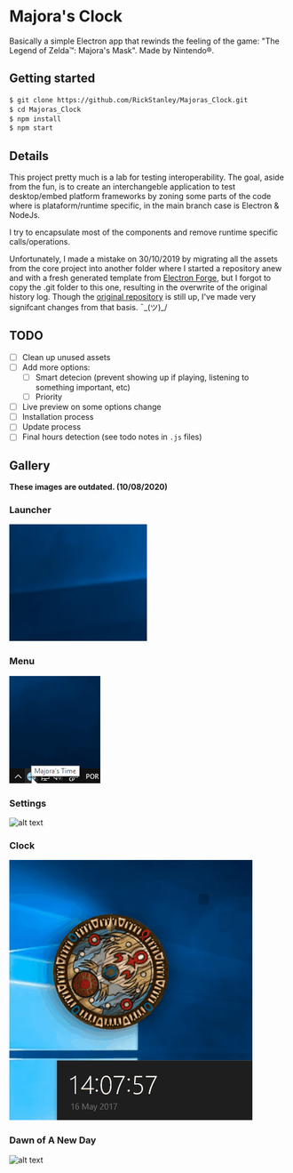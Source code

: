 # Majora's Clock

Basically a simple Electron app that rewinds the feeling of the game: "The Legend of Zelda™: Majora's Mask". Made by Nintendo®.

## Getting started
``` bash
$ git clone https://github.com/RickStanley/Majoras_Clock.git
$ cd Majoras_Clock
$ npm install
$ npm start
```

## Details

This project pretty much is a lab for testing interoperability. The goal, aside from the fun, is to create an interchangeble application to test desktop/embed platform frameworks by zoning some parts of the code where is plataform/runtime specific, in the main branch case is Electron & NodeJs.

I try to encapsulate most of the components and remove runtime specific calls/operations.

Unfortunately, I made a mistake on 30/10/2019 by migrating all the assets from the core project into another folder where I started a repository anew and with a fresh generated template from [Electron Forge](https://www.electronforge.io/), but I forgot to copy the .git folder to this one, resulting in the overwrite of the original history log. Though the [original repository](https://github.com/Mozz4rt/MAJORAS_TIME) is still up, I've made very signifcant changes from that basis. ¯\_(ツ)_/

## TODO

- [ ] Clean up unused assets
- [ ] Add more options:
  - [ ] Smart detecion (prevent showing up if playing, listening to something important, etc)
  - [ ] Priority
- [ ] Live preview on some options change
- [ ] Installation process
- [ ] Update process
- [ ] Final hours detection (see todo notes in `.js` files)

## Gallery

**These images are outdated. (10/08/2020)**

### Launcher
![alt text](https://github.com/RickStanley/Majoras_Clock/blob/master/gifs/mj-launch.gif "Launcher")

### Menu
![alt text](https://github.com/RickStanley/Majoras_Clock/blob/master/gifs/trayMenu.gif "Tray Menu")

### Settings
![alt text](https://github.com/RickStanley/Majoras_Clock/blob/master/gifs/Settings.gif "Settings")

### Clock
![alt text](https://github.com/RickStanley/Majoras_Clock/blob/master/gifs/clock.gif "Clock")

### Dawn of A New Day
![alt text](https://github.com/RickStanley/Majoras_Clock/blob/master/gifs/DawnOf.gif "Dawn of -")